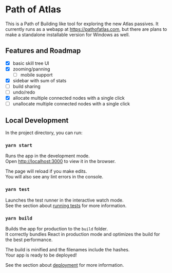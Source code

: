 # Path of Atlas

This is a Path of Building like tool for exploring the new Atlas passives. It currently runs as a webapp at https://pathofatlas.com, but there are plans to make a standalone installable version for Windows as well.

## Features and Roadmap

- [x] basic skill tree UI
- [x] zooming/panning
  - [ ] mobile support
- [x] sidebar with sum of stats
- [ ] build sharing
- [ ] undo/redo
- [x] allocate multiple connected nodes with a single click
- [ ] unallocate multiple connected nodes with a single click

## Local Development

In the project directory, you can run:

### `yarn start`

Runs the app in the development mode.\
Open [http://localhost:3000](http://localhost:3000) to view it in the browser.

The page will reload if you make edits.\
You will also see any lint errors in the console.

### `yarn test`

Launches the test runner in the interactive watch mode.\
See the section about [running tests](https://facebook.github.io/create-react-app/docs/running-tests) for more information.

### `yarn build`

Builds the app for production to the `build` folder.\
It correctly bundles React in production mode and optimizes the build for the best performance.

The build is minified and the filenames include the hashes.\
Your app is ready to be deployed!

See the section about [deployment](https://facebook.github.io/create-react-app/docs/deployment) for more information.
